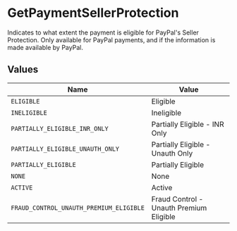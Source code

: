 # GetPaymentSellerProtection

Indicates to what extent the payment is eligible for PayPal's Seller Protection. Only available for PayPal
payments, and if the information is made available by PayPal.


## Values

| Name                                    | Value                                   |
| --------------------------------------- | --------------------------------------- |
| `ELIGIBLE`                              | Eligible                                |
| `INELIGIBLE`                            | Ineligible                              |
| `PARTIALLY_ELIGIBLE_INR_ONLY`           | Partially Eligible - INR Only           |
| `PARTIALLY_ELIGIBLE_UNAUTH_ONLY`        | Partially Eligible - Unauth Only        |
| `PARTIALLY_ELIGIBLE`                    | Partially Eligible                      |
| `NONE`                                  | None                                    |
| `ACTIVE`                                | Active                                  |
| `FRAUD_CONTROL_UNAUTH_PREMIUM_ELIGIBLE` | Fraud Control - Unauth Premium Eligible |